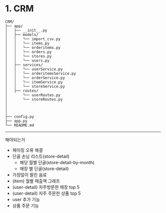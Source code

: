 # 1. CRM 
````
CRM/
├── app/                            
│   ├── __init__.py                
│   ├── models/
│   │   └── import_csv.py
│   │   └── items.py
│   │   └── orderitems.py
│   │   └── orders.py
│   │   └── stores.py
│   │   └── users.py      
│   ├── services/                  
│   │   └── userService.py
│   │   └── orderitemsService.py
│   │   └── orderService.py
│   │   └── itemService.py
│   │   └── storeService.py
│   ├── routes/                    
│       └── userRoutes.py
│       └── storeRoutes.py
│                    
│                       
│
├── config.py                                                        
├── app.py                        
└── README.md                   

````

--- 

해야되는거 
- 페이징 오류 해결
- 단골 손님 리스트(store-detail)
  - 해당 월별 단골(store-detail-by-month)
  - 매장 별 단골(store-detail)
- 가장많이 팔린 음료
- (item) 월별 매출액 그래프
- (user-detail) 자주방문한 매장 top 5
- (user-detail) 자주 주문한 상품 top 5
- user 추가 기능
- 상품 주문 기능